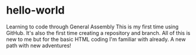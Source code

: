 # hello-world
Learning to code through General Assembly
This is my first time using GitHub. It's also the first time creating a repository and branch.
All of this is new to me but for the basic HTML coding I'm familiar with already. 
A new path with new adventures!
